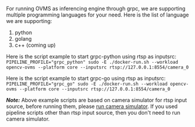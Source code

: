 For running OVMS as inferencing engine through grpc, we are supporting multiple programming languages for your need. Here is the list of language we are supporting:

1. python
2. golang
3. c++ (coming up)

Here is the script example to start grpc-python using rtsp as inputsrc:
`PIPELINE_PROFILE="grpc_python" sudo -E ./docker-run.sh --workload opencv-ovms --platform core --inputsrc rtsp://127.0.0.1:8554/camera_0`

Here is the script example to start grpc-go using rtsp as inputsrc:
`PIPELINE_PROFILE="grpc_go" sudo -E ./docker-run.sh --workload opencv-ovms --platform core --inputsrc rtsp://127.0.0.1:8554/camera_0`


**_Note:_**  Above example scripts are based on camera simulator for rtsp input source, before running them, please [run camera simulator](../run_camera_simulator.md). If you used pipeline scripts other than rtsp input source, then you don't need to run camera simulator.

